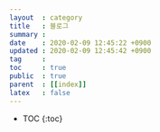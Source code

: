 ```yaml
---
layout  : category
title   : 블로그
summary : 
date    : 2020-02-09 12:45:22 +0900
updated : 2020-02-09 12:45:42 +0900
tag     : 
toc     : true
public  : true
parent  : [[index]]
latex   : false
---
```

* TOC
{:toc}

# 
